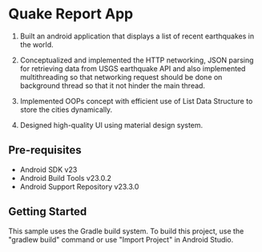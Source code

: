 Quake Report App
===================================
1. Built an android application that displays a list of recent earthquakes
in the world.

2. Conceptualized and implemented the HTTP networking, JSON parsing
for retrieving data from USGS earthquake API and also implemented
multithreading so that networking request should be done on
background thread so that it not hinder the main thread.

3. Implemented OOPs concept with efficient use of List Data Structure
to store the cities dynamically.

4. Designed high-quality UI using material design system.

Pre-requisites
--------------

- Android SDK v23
- Android Build Tools v23.0.2
- Android Support Repository v23.3.0

Getting Started
---------------

This sample uses the Gradle build system. To build this project, use the
"gradlew build" command or use "Import Project" in Android Studio.

